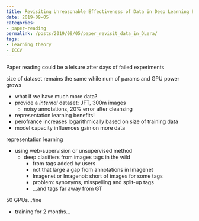 ```yaml
---
title: Revisiting Unreasonable Effectiveness of Data in Deep Learning Era
date: 2019-09-05
categories:
- paper-reading
permalink: /posts/2019/09/05/paper_revisit_data_in_DLera/
tags:
- learning theory
- ICCV
---
```



Paper reading could be a leisure after days of failed experiments

size of dataset remains the same while num of params and GPU power grows
- what if we have much more data?
- provide a *internal* dataset: JFT, 300m images
    - noisy annotations, 20% error after cleansing
- representation learning benefits!
- perofrance increases logarithmically based on size of training data
- model capacity influences gain on more data

representation learning
- using web-supervision or unsupervised method
    - deep clasifiers from images tags in the wild
        - from tags added by users
        - not that large a gap from annotations in Imagenet
        - Imagenet or Imagenot: short of images for some tags
        - problem: synonyms, misspelling and split-up tags
        - ...and tags far away from GT

50 GPUs...fine
- training for 2 months...
